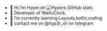 - 👋 Hi,I’m Hyper.sh
![Hypers GitHub stats](https://github-readme-stats.vercel.app/api?username=abaddon-66&show_icons=true&theme=radical)
- 👀 Developer of WaifuClock
- 🌱 I’m currently learning Layouts,kotlin,coding
- 🍂 contact me on @hyp3r_sh  on telegram

<!---
abaddon-66/abaddon-66 is a ✨ special ✨ repository because its `README.md` (this file) appears on your GitHub profile.
You can click the Preview link to take a look at your changes.
--->

